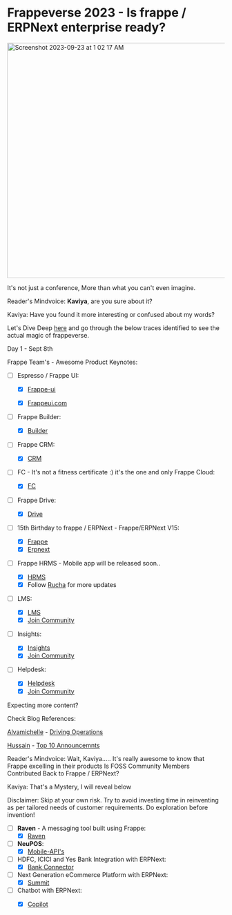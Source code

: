 # Frappeverse 2023 - Is frappe / ERPNext enterprise ready?

<img width="545" alt="Screenshot 2023-09-23 at 1 02 17 AM" src="https://github.com/KaviyaPeriyasamy/frappe-verse/assets/36359901/e310f1b5-c157-45c4-9539-19e6d4722166">



It's not just a conference, More than what you can't even imagine.

Reader's Mindvoice: <b>Kaviya</b>, are you sure about it?

Kaviya: Have you found it more interesting or confused about my words?

Let's Dive Deep [here](https://frappeverse.in) and go through the below traces identified to see the actual magic of frappeverse.

Day 1 - Sept 8th

Frappe Team's - Awesome Product Keynotes:

- [ ] Espresso / Frappe UI:

  - [x] [Frappe-ui](https://github.com/frappe/frappe-ui)

  - [x] [Frappeui.com](https://frappeui.com/)

- [ ] Frappe Builder:
  - [x] [Builder](https://github.com/frappe/builder)

- [ ] Frappe CRM:
  - [x] [CRM](https://github.com/frappe/crm)
      
- [ ] FC - It's not a fitness certificate :) it's the one and only Frappe Cloud:
  - [x] [FC](https://github.com/frappe/press)
     
- [ ] Frappe Drive:
  - [x] [Drive](https://github.com/frappe/drive)
  
- [ ] 15th Birthday to frappe / ERPNext - Frappe/ERPNext V15:
  - [x] [Frappe](https://github.com/frappe/frappe)
  - [x] [Erpnext](https://github.com/frappe/erpnext)
  
- [ ] Frappe HRMS - Mobile app will be released soon..
    - [x] [HRMS](https://github.com/frappe/hrms)
    - [x] Follow [Rucha](https://github.com/ruchamahabal) for more updates
      
- [ ] LMS:
  - [x] [LMS](https://github.com/frappe/lms)
  - [x] [Join Community](https://t.me/frappelms)
        
- [ ] Insights:
  - [x] [Insights](https://github.com/frappe/insights)
  - [x] [Join Community](https://t.me/frappeinsights) 
        
- [ ] Helpdesk:
  - [x] [Helpdesk](https://github.com/frappe/helpdesk)
  - [x] [Join Community](https://t.me/frappedesk) 

Expecting more content?

Check Blog References:

[Alvamichelle](https://www.linkedin.com/in/alvamichelle/) - [Driving Operations](https://frappe.io/blog/success-stories/driving-operations-in-frappe-through-frappeverse)

[Hussain](https://github.com/NagariaHussain) - [Top 10 Announcemnts](https://buildwithhussain.dev/articles/top-10-announcements-from-frappeverse-2023)


Reader's Mindvoice: Wait, Kaviya.....
It's really awesome to know that Frappe excelling in their products
Is FOSS Community Members Contributed Back to Frappe / ERPNext?


Kaviya: That's a Mystery, I will reveal below

Disclaimer: Skip at your own risk. Try to avoid investing time in reinventing as per tailored needs of customer requirements. Do exploration before invention!

- [ ] <b>Raven</b> - A messaging tool built using Frappe:
  - [x] [Raven](https://github.com/The-Commit-Company/Raven)

- [ ] <b>NeuPOS</b>:
  - [x] [Mobile-API's](https://github.com/wahni-green/mobile-apis)

- [ ] HDFC, ICICI and Yes Bank Integration with ERPNext:
  - [x] [Bank Connector](https://github.com/aerele/bank_connector_erpnext)
     
- [ ] Next Generation eCommerce Platform with ERPNext: 
  - [x] [Summit](https://github.com/summit-webapp/summit)
      
- [ ] Chatbot with ERPNext:
  - [x] [Copilot](https://github.com/akhilam-inc/erpnext-copilot)




